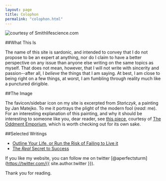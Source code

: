 ```yaml
---
layout: page
title: Colophon
permalink: "colophon.html"
---
```


![courtesy of Smithlifescience.com](https://raw.githubusercontent.com/mikesturm/mikesturm.github.io/master/assets/ImaginaryCreature.GIF)

##What This Is

The name of this site is sardonic, and intended to convey that I do not propose to be an expert at anything, nor do I claim to have a better perspective on any issue than anyone else writing on the same topics as myself. That does not mean, however, that I will not write with sincerity and passion--after all, I *believe* the things that I am saying. At best, I am close to being right on a few things, at worst, I am fumbling through reality much like a punctured dirigible.

##The Image

The favicon/sidebar icon on my site is excerpted from *Stańczyk*, a painting by Jan Matejko. To me it portrays the plight of the modern fool (*read*: me). For an interesting explanation of this painting, and why it should be interesting to someone like you, dear reader, see [this piece](http://theoddmentemporium.tumblr.com/post/26715123339/image-sta%C5%84czyk-by-jan-matejko-the-jester-is), courtesy of [The Oddment Emporium](http://theoddmentemporium.tumblr.com/), which is worth checking out for its own sake.


##Selected Writings

* [Outline Your Life, or Run the Risk of Failing to Live it](https://medium.com/the-hodgepodge-institute/outline-your-life-or-run-the-risk-of-failing-to-live-it-5d0704e5a355#.vhnosogp5)
* [The *Real* Secret to Success](https://medium.com/@MikeSturm/the-one-simple-trick-that-will-help-you-succeed-stop-thinking-there-s-one-simple-trick-bf3c9555a591#.te8v9xuzr)

If you like my website, you can follow me on twitter [@aperfectsturm](https://twitter.com/{{ site.author.twitter }}).

Thank you for reading.
